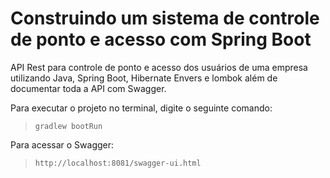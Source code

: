 # Construindo um sistema de controle de ponto e acesso com Spring Boot

API Rest para controle de ponto e acesso dos usuários de uma empresa utilizando Java, Spring Boot, Hibernate Envers e lombok além de documentar toda a API com Swagger.



Para executar o projeto no terminal, digite o seguinte comando:

> ```gradlew bootRun```



Para acessar o Swagger:

> ```http://localhost:8081/swagger-ui.html```



